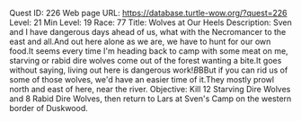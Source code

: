 Quest ID: 226
Web page URL: https://database.turtle-wow.org/?quest=226
Level: 21
Min Level: 19
Race: 77
Title: Wolves at Our Heels
Description: Sven and I have dangerous days ahead of us, what with the Necromancer to the east and all.And out here alone as we are, we have to hunt for our own food.It seems every time I'm heading back to camp with some meat on me, starving or rabid dire wolves come out of the forest wanting a bite.It goes without saying, living out here is dangerous work!$B$BBut if you can rid us of some of those wolves, we'd have an easier time of it.They mostly prowl north and east of here, near the river.
Objective: Kill 12 Starving Dire Wolves and 8 Rabid Dire Wolves, then return to Lars at Sven's Camp on the western border of Duskwood.
